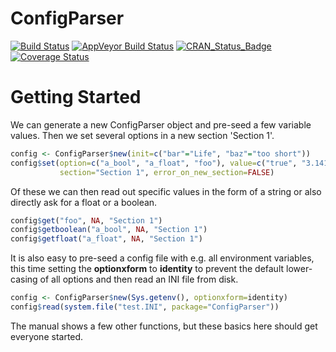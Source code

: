 # ConfigParser

[![Build Status](https://travis-ci.org/hhoeflin/ConfigParser.png)](https://travis-ci.org/hhoeflin/ConfigParser)
[![AppVeyor Build Status](https://ci.appveyor.com/api/projects/status/github/hhoeflin/ConfigParser?branch=master&svg=true)](https://ci.appveyor.com/project/hhoeflin/ConfigParser)
[![CRAN_Status_Badge](http://www.r-pkg.org/badges/version/ConfigParser)](https://cran.r-project.org/package=ConfigParser)
[![Coverage Status](https://img.shields.io/codecov/c/github/hhoeflin/ConfigParser/master.svg)](https://codecov.io/github/hhoeflin/ConfigParser?branch=master)

# Getting Started

We can generate a new ConfigParser object and pre-seed a few variable values. Then we set several options in a new section 'Section 1'.

```R
config <- ConfigParser$new(init=c("bar"="Life", "baz"="too short"))
config$set(option=c("a_bool", "a_float", "foo"), value=c("true", "3.1415", "%(bar)s is %(baz)s"),
           section="Section 1", error_on_new_section=FALSE)
```

Of these we can then read out specific values in the form of a string or also directly ask for a float or a boolean.
```R
config$get("foo", NA, "Section 1")
config$getboolean("a_bool", NA, "Section 1")
config$getfloat("a_float", NA, "Section 1")
```

It is also easy to pre-seed a config file with e.g. all environment variables, 
this time setting the **optionxform**  to **identity** to prevent the default lower-casing of all options and then read an INI file from disk.
```R
config <- ConfigParser$new(Sys.getenv(), optionxform=identity)
config$read(system.file("test.INI", package="ConfigParser"))
```

The manual shows a few other functions, but these basics here should get everyone started.
